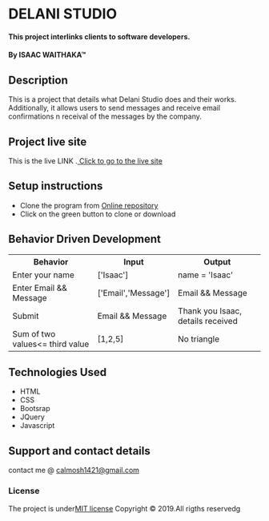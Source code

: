 
# DELANI STUDIO
#### This project interlinks clients to software developers.
#### By **ISAAC WAITHAKA**&trade;

## Description
This is a project that details what Delani Studio does and their works. Additionally, it allows users to send messages and receive email confirmations n receival of the messages by the company.
## Project live site
  This is the live LINK .[ Click to go to the live site](https://Isaac-waithaka.github.io/Delani-studio/)

## Setup instructions
* Clone the program from [Online repository](https://github.com/Isaac-waithaka/Delani-studio)
* Click on the green button to clone or download

## Behavior Driven Development
<table>
    <tr>
      <th>Behavior</th> 
      <th>Input</th> 
      <th>Output</th>   
    </tr>
    <tr>
        <td>Enter your name</td>
        <td>['Isaac']</td>
        <td>name = 'Isaac'</td>
    </tr>
    <tr>
        <td>Enter Email && Message</td>
        <td>['Email','Message']</td>
        <td>Email && Message</td>
    </tr>
    <tr>
        <td>Submit</td>
        <td>Email && Message</td>
        <td>Thank you Isaac, details received</td>
    </tr>
    <tr>
        <td>Sum of two values<= third value </td>
        <td>[1,2,5]</td>
        <td>No triangle</td>
    </tr>    
</table>

## Technologies Used
* HTML
* CSS
* Bootsrap
* JQuery
* Javascript

## Support and contact details
contact me @ calmosh1421@gmail.com
### License
The project is under[MIT license](https://github.com/calvince/Delani-Studio/blob/master/LICENSE)
Copyright &copy; 2019.All rigths reservedg
  
